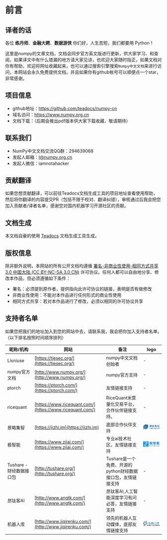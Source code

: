 # 前言 

## 译者的话

各位 **练丹师**、**金融大鳄**、**数据游侠** 你们好，人生苦短，我们都要用 Python！

这里是numpy的文章文档，文档会同步官方英文版进行更新，供大家学习、和查阅，如果译文中有什么错漏的地方请大家见谅，也欢迎大家随时指正，如果文档对你有帮助，欢迎将网址收藏起来，也可以通过搜索引擎搜索``Numpy中文文档``来进行访问，本网站会永久免费提供文档，并且如果你有github帐号可以顺便点一个star，非常感谢。

## 项目信息

- github地址：https://github.com/teadocs/numpy-cn
- 域名访问：https://www.numpy.org.cn
- 文档下载：（后期会推出pdf版本供大家下载收藏，敬请期待）

## 联系我们

- NumPy中文文档交流QQ群：294639068
- 发起人邮箱：l@numpy.org.cn
- 发起人微信：iamnotahacker

## 贡献翻译

如果您想贡献翻译，可以前往Teadocs文档生成工具的项目地址查看使用帮助，然后将你翻译的内容提交PR（包括不限于校对、翻译纠错），审核通过后我会把您加入贡献者/译者名单，感谢您对国内机器学习开源社区的贡献。

## 文档生成

本文档自豪的使用 [Teadocs](https://github.com/teadocs/teadocs) 文档生成工具生成。

## 版权信息

除非额外说明，本网站的所有公开文档均遵循 [署名-非商业性使用-相同方式共享 3.0 中国大陆 (CC BY-NC-SA 3.0 CN)](https://creativecommons.org/licenses/by-nc-sa/3.0/cn/) 许可协议。任何人都可以自由地分享、修改本作品，但必须遵循如下条件：

- 署名：必须提到原作者，提供指向此许可协议的链接，表明是否有做修改
- 非商业性使用：不能对本作品进行任何形式的商业性使用
- 相同方式共享：若对本作品进行了修改，必须以相同的许可协议共享

## 支持者名单

如果您把我们的地址加入到您的网站中去，请联系我，我会把你加入支持者名单。（以下排名按照时间顺序排列）

昵称/机构 | 网站 | 备注 | logo
---|---|---|---
Lisniuse | [https://tiesec.org/](https://tiesec.org/)| numpy中文文档创始者 | -
numpy官方文档| [http://www.numpy.org/](http://www.numpy.org/) | numpy官方支持 | -
ptorch | [https://ptorch.com/](https://ptorch.com/) | 友情链接支持 | -
ricequant | [https://www.ricequant.com/](https://www.ricequant.com/) | RiceQuant米筐量化交易平台，合作伙伴链接支持。| -
景略集智 | [https://jizhi.im](https://jizhi.im) | 底部合作伙伴支持 | ![景略集智](/static/images/jizhi.im.logo.jpg)
极智能 | [https://www.ziiai.com/](https://www.ziiai.com/) | 专业ai技术社区，友情链接支持 | ![极智能](/static/images/ziiai.com.logo.png)
Tushare -财经数据接口包 | [http://tushare.org/](http://tushare.org/) |  Tushare是一个免费、开源的python财经数据接口包，友情链接支持 | -
昂钛客AI | [http://www.angtk.com/](http://www.angtk.com/) |  昂钛客AI,人工智能深度学习有问必答，友情链接支持 | -
机器人库 | [http://www.jiqirenku.com/](http://www.jiqirenku.com/) | 领先的机器人互动媒体，底部友情链接支持 | ![机器人库](/static/images/www.jiqirenku.com.logo.jpg)